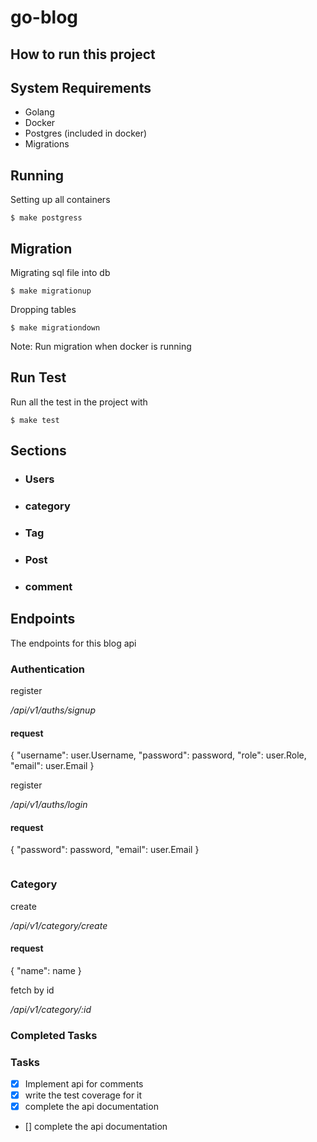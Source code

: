 # go-blog


## How to run this project

## System Requirements

- Golang
- Docker
- Postgres (included in docker)
- Migrations

## Running

Setting up all containers

```console
$ make postgress
```


## Migration

Migrating sql file into db

```console
$ make migrationup
```

Dropping tables 

```console
$ make migrationdown
```
Note: Run migration when docker is running

## Run Test

Run all the test in the project with

```console
$ make test
```


## Sections 

- ### Users
- ### category
- ### Tag
- ### Post
- ### comment


## Endpoints
The endpoints for this blog api

### Authentication
register

*/api/v1/auths/signup*
#### request
{
    "username": user.Username,
    "password": password,
    "role":     user.Role,
    "email":    user.Email
}

register

*/api/v1/auths/login*
#### request
{
    "password": password,
    "email":    user.Email
}

```console

```

### Category
create

*/api/v1/category/create*
#### request
{
    "name": name   }

fetch by id

*/api/v1/category/:id*

### Completed Tasks

### Tasks
- [x] Implement api for comments
- [x] write the test coverage for it
- [x] complete the api documentation
- [] complete the api documentation
